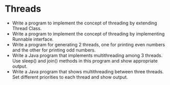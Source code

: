 # Threads

- Write a program to implement the concept of threading by extending Thread Class.
- Write a program to implement the concept of threading by implementing Runnable interface.
- Write a program for generating 2 threads, one for printing even numbers and the other for printing odd numbers.
- Write a Java program that implements multithreading among 3 threads. Use  sleep() and join() methods in this program and show appropriate output.
- Write a Java program that shows multithreading between three threads. Set different priorities to each thread and show output.
